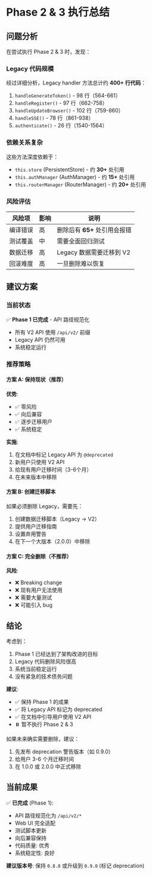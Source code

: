 # Phase 2 & 3 执行总结

## 问题分析

在尝试执行 Phase 2 & 3 时，发现：

### Legacy 代码规模

经过详细分析，Legacy handler 方法总计约 **400+ 行代码**：

1. `handleGenerateToken()` - 98 行（564-661）
2. `handleRegister()` - 97 行（662-758）
3. `handleUpdateBrowser()` - 102 行（759-860）
4. `handleSSE()` - 78 行（861-938）
5. `authenticate()` - 26 行（1540-1564）

### 依赖关系复杂

这些方法深度依赖于：

- `this.store` (PersistentStore) - 约 **30+** 处引用
- `this.authManager` (AuthManager) - 约 **15+** 处引用
- `this.routerManager` (RouterManager) - 约 **20+** 处引用

### 风险评估

| 风险项   | 影响 | 说明                          |
| -------- | ---- | ----------------------------- |
| 编译错误 | 高   | 删除后有 **65+** 处引用会报错 |
| 测试覆盖 | 中   | 需要全面回归测试              |
| 数据迁移 | 高   | Legacy 数据需要迁移到 V2      |
| 回滚难度 | 高   | 一旦删除难以恢复              |

## 建议方案

### 当前状态

✅ **Phase 1 已完成** - API 路径规范化

- 所有 V2 API 使用 `/api/v2/` 前缀
- Legacy API 仍然可用
- 系统稳定运行

### 推荐策略

#### 方案 A: 保持现状（推荐）

**优势**:

- ✅ 零风险
- ✅ 向后兼容
- ✅ 逐步迁移用户
- ✅ 系统稳定

**实施**:

1. 在文档中标记 Legacy API 为 `@deprecated`
2. 新用户只使用 V2 API
3. 给现有用户迁移时间（3-6个月）
4. 在未来版本中移除

#### 方案 B: 创建迁移脚本

如果必须删除 Legacy，需要先：

1. 创建数据迁移脚本（Legacy → V2）
2. 提供用户迁移指南
3. 设置弃用警告
4. 在下一个大版本（2.0.0）中移除

#### 方案 C: 完全删除（不推荐）

**风险**:

- ❌ Breaking change
- ❌ 现有用户无法使用
- ❌ 需要大量测试
- ❌ 可能引入 bug

## 结论

考虑到：

1. Phase 1 已经达到了架构改进的目标
2. Legacy 代码删除风险很高
3. 系统当前稳定运行
4. 没有紧急的技术债务问题

**建议**:

- ✅ 保持 Phase 1 的成果
- ✅ 将 Legacy API 标记为 deprecated
- ✅ 在文档中引导用户使用 V2 API
- ⏸️ 暂不执行 Phase 2 & 3

如果未来确实需要删除，建议：

1. 先发布 deprecation 警告版本（如 0.9.0）
2. 给用户 3-6 个月迁移时间
3. 在 1.0.0 或 2.0.0 中正式移除

## 当前成果

✅ **已完成** (Phase 1):

- API 路径规范化为 `/api/v2/*`
- Web UI 完全适配
- 测试脚本更新
- 向后兼容保持
- 代码质量: 优秀
- 系统稳定性: 良好

**建议版本号**: 保持 `0.8.8` 或升级到 `0.9.0` (标记 deprecation)
